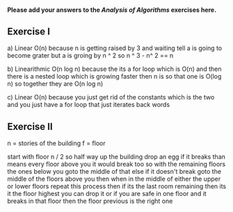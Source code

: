 #### Please add your answers to the ***Analysis of  Algorithms*** exercises here.

## Exercise I

a) Linear O(n) because n is getting raised by 3 and waiting tell a is going to become grater but a is groing by n ^ 2 so n ^ 3 - n^ 2 == n


b) Linearithmic O(n log n) because the its a for loop which is O(n) and then there is a nested loop which is growing faster then n is so that one is O(log n) so together they are O(n log n)


c) Linear O(n) because you just get rid of the constants which is the two and you just have a for loop that just iterates back words

## Exercise II

n = stories of the building
f = floor

start with floor n / 2 so half way up the building
drop an egg if it breaks than means every floor above you it would break too so with the remaining floors the ones below you goto the middle of that
else if it doesn't break goto the middle of the floors above you
then when in the middle of either the upper or lower floors repeat this process
then if its the last room remaining then its it the floor highest you can drop it
or if you are safe in one floor and it breaks in that floor then the floor previous is the right one


